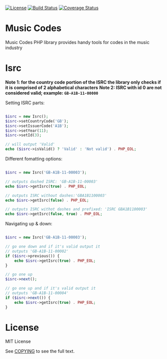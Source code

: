[![License](https://img.shields.io/badge/license-MIT-brightgreen.svg)](https://github.com/daniel-zahariev/music-codes/blob/master/COPYING)
[![Build Status](https://travis-ci.org/daniel-zahariev/music-codes.svg?branch=master)](https://travis-ci.org/daniel-zahariev/music-codes)
[![Coverage Status](https://coveralls.io/repos/github/daniel-zahariev/music-codes/badge.svg?branch=master)](https://coveralls.io/github/daniel-zahariev/music-codes?branch=master)

# Music Codes


Music Codes PHP library provides handy tools for codes in the music industry

Isrc
====

**Note 1: for the country code portion of the ISRC the library only checks if it is comprised of 2 alphabetical characters** 
**Note 2: ISRC with id 0 are not considered valid; example: `GB-A1B-11-00000`** 

Setting ISRC parts:

```php

$isrc = new Isrc();
$isrc->setCountryCode('GB');
$isrc->setIssuerCode('A1B');
$isrc->setYear(11);
$isrc->setId(3);

// will output 'Valid'
echo ($isrc->isValid() ? 'Valid' : 'Not valid') . PHP_EOL;

```

Different fomatting options:

```php

$isrc = new Isrc('GB-A1B-11-00003');

// outputs dashed ISRC: 'GB-A1B-11-00003'
echo $isrc->getIsrc(true) . PHP_EOL;

// outputs ISRC without dashes:'GBA1B1100003'
echo $isrc->getIsrc(false) . PHP_EOL;

// outputs ISRC withot dashes and prefixed: 'ISRC GBA1B1100003'
echo $isrc->getIsrc(false, true) . PHP_EOL;

```

Navigating up & down:

```php

$isrc = new Isrc('GB-A1B-11-00003');

// go one down and if it's valid output it
// outputs 'GB-A1B-11-00002'
if ($isrc->previous()) {
	echo $isrc->getIsrc(true) . PHP_EOL;
}

// go one up
$isrc->next();

// go one up and if it's valid output it
// outputs 'GB-A1B-11-00004'
if ($isrc->next()) {
	echo $isrc->getIsrc(true) . PHP_EOL;
}

```


License
=======

MIT License

See [COPYING](COPYING) to see the full text.